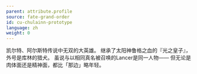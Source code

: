 ```yaml
---
parent: attribute.profile
source: fate-grand-order
id: cu-chulainn-prototype
language: zh
weight: 0
---
```


凯尔特、阿尔斯特传说中无双的大英雄。
继承了太阳神鲁格之血的『光之皇子』，外号是库林的猎犬。
虽说与以相同真名被召唤的Lancer是同一人物——
但无论是肉体面还是精神面，都比「那边」略年轻。
